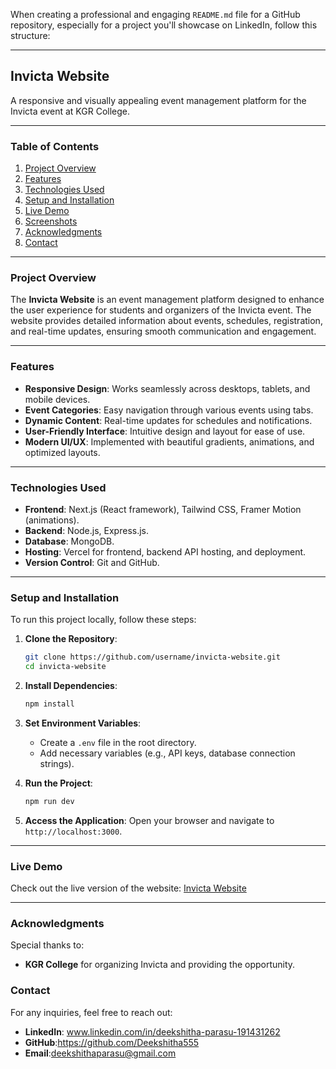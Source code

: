 When creating a professional and engaging `README.md` file for a GitHub repository, especially for a project you'll showcase on LinkedIn, follow this structure:

---

## **Invicta Website**  
A responsive and visually appealing event management platform for the Invicta event at KGR College.

---

### **Table of Contents**
1. [Project Overview](#project-overview)
2. [Features](#features)
3. [Technologies Used](#technologies-used)
4. [Setup and Installation](#setup-and-installation)
5. [Live Demo](#live-demo)
6. [Screenshots](#screenshots)
7. [Acknowledgments](#acknowledgments)
8. [Contact](#contact)

---

### **Project Overview**
The **Invicta Website** is an event management platform designed to enhance the user experience for students and organizers of the Invicta event. The website provides detailed information about events, schedules, registration, and real-time updates, ensuring smooth communication and engagement.

---

### **Features**
- **Responsive Design**: Works seamlessly across desktops, tablets, and mobile devices.
- **Event Categories**: Easy navigation through various events using tabs.
- **Dynamic Content**: Real-time updates for schedules and notifications.
- **User-Friendly Interface**: Intuitive design and layout for ease of use.
- **Modern UI/UX**: Implemented with beautiful gradients, animations, and optimized layouts.
  
---

### **Technologies Used**
- **Frontend**: Next.js (React framework), Tailwind CSS, Framer Motion (animations).
- **Backend**: Node.js, Express.js.
- **Database**: MongoDB.
- **Hosting**: Vercel for frontend, backend API hosting, and deployment.
- **Version Control**: Git and GitHub.

---

### **Setup and Installation**
To run this project locally, follow these steps:

1. **Clone the Repository**:
   ```bash
   git clone https://github.com/username/invicta-website.git
   cd invicta-website
   ```

2. **Install Dependencies**:
   ```bash
   npm install
   ```

3. **Set Environment Variables**:
   - Create a `.env` file in the root directory.
   - Add necessary variables (e.g., API keys, database connection strings).

4. **Run the Project**:
   ```bash
   npm run dev
   ```

5. **Access the Application**:
   Open your browser and navigate to `http://localhost:3000`.

---

### **Live Demo**
Check out the live version of the website: [Invicta Website](https://www.invictakgr.in/)

---

### **Acknowledgments**
Special thanks to:
- **KGR College** for organizing Invicta and providing the opportunity.

### **Contact**
For any inquiries, feel free to reach out:

- **LinkedIn**: www.linkedin.com/in/deekshitha-parasu-191431262
- **GitHub**:https://github.com/Deekshitha555
- **Email**:deekshithaparasu@gmail.com

